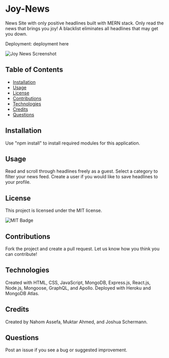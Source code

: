 # Joy-News
News Site with only positive headlines built with MERN stack. Only read the news that brings you joy! A blacklist eliminates all headlines that may get you down. 

Deployment: deployment here

![Joy News Screenshot](./screenshot.png)

## Table of Contents

- [Installation](#installation)
- [Usage](#usage)
- [License](#license)
- [Contributions](#contributions)
- [Technologies](#technologies)
- [Credits](#credits)
- [Questions](#questions)

## Installation

Use "npm install" to install required modules for this application. 

## Usage

Read and scroll through headlines freely as a guest. Select a category to filter your news feed. Create a user if you would like to save headlines to your profile. 

## License

This project is licensed under the MIT license.

![MIT Badge](https://img.shields.io/npm/l/f)

## Contributions

Fork the project and create a pull request. Let us know how you think you can contribute!

## Technologies

Created with HTML, CSS, JavaScript, MongoDB, Express.js, React.js, Node.js, Mongoose, GraphQL, and Apollo. Deployed with Heroku and MongoDB Atlas. 

## Credits

Created by Nahom Assefa, Muktar Ahmed, and Joshua Schermann.

## Questions

Post an issue if you see a bug or suggested improvement.